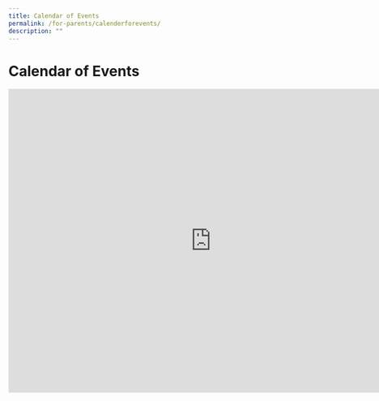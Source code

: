 ```yaml
---
title: Calendar of Events
permalink: /for-parents/calenderforevents/
description: ""
---
```



Calendar of Events
==================

<iframe src="https://calendar.google.com/calendar/embed?src=c_1aqab6t7d58bdfjiu0jcq2vbk0%40group.calendar.google.com&ctz=Asia%2FSingapore" style="border: 0" width="800" height="600" frameborder="0" scrolling="no"></iframe>